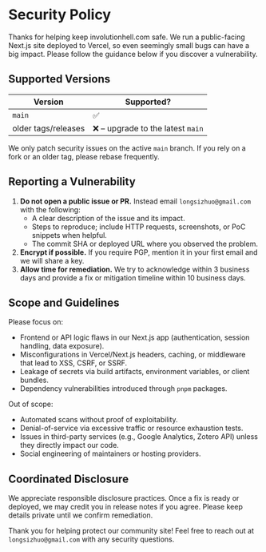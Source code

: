 # Security Policy

Thanks for helping keep involutionhell.com safe. We run a public-facing Next.js site deployed to Vercel, so even seemingly small bugs can have a big impact. Please follow the guidance below if you discover a vulnerability.

## Supported Versions

| Version             | Supported?                        |
| ------------------- | --------------------------------- |
| `main`              | ✅                                |
| older tags/releases | ❌ – upgrade to the latest `main` |

We only patch security issues on the active `main` branch. If you rely on a fork or an older tag, please rebase frequently.

## Reporting a Vulnerability

1. **Do not open a public issue or PR.** Instead email `longsizhuo@gmail.com` with the following:
   - A clear description of the issue and its impact.
   - Steps to reproduce; include HTTP requests, screenshots, or PoC snippets when helpful.
   - The commit SHA or deployed URL where you observed the problem.
2. **Encrypt if possible.** If you require PGP, mention it in your first email and we will share a key.
3. **Allow time for remediation.** We try to acknowledge within 3 business days and provide a fix or mitigation timeline within 10 business days.

## Scope and Guidelines

Please focus on:

- Frontend or API logic flaws in our Next.js app (authentication, session handling, data exposure).
- Misconfigurations in Vercel/Next.js headers, caching, or middleware that lead to XSS, CSRF, or SSRF.
- Leakage of secrets via build artifacts, environment variables, or client bundles.
- Dependency vulnerabilities introduced through `pnpm` packages.

Out of scope:

- Automated scans without proof of exploitability.
- Denial-of-service via excessive traffic or resource exhaustion tests.
- Issues in third-party services (e.g., Google Analytics, Zotero API) unless they directly impact our code.
- Social engineering of maintainers or hosting providers.

## Coordinated Disclosure

We appreciate responsible disclosure practices. Once a fix is ready or deployed, we may credit you in release notes if you agree. Please keep details private until we confirm remediation.

Thank you for helping protect our community site! Feel free to reach out at `longsizhuo@gmail.com` with any security questions.
